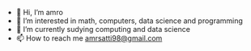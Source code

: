 - 👋 Hi, I’m amro
- 👀 I’m interested in math, computers, data science and programming
- 🌱 I’m currently sudying computing and data science
- 📫 How to reach me amrsatti98@gmail.com

<!---
amrSati/amrSati is a ✨ special ✨ repository because its `README.md` (this file) appears on your GitHub profile.
You can click the Preview link to take a look at your changes.
--->
